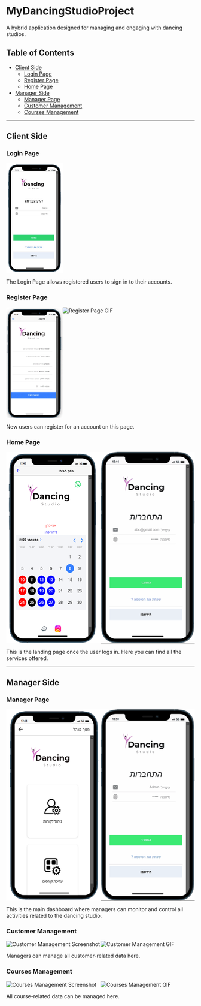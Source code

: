 # MyDancingStudioProject
A hybrid application designed for managing and engaging with dancing studios.

## Table of Contents
- [Client Side](#client-side)
  - [Login Page](#login-page)
  - [Register Page](#register-page)
  - [Home Page](#home-page)
- [Manager Side](#manager-side)
  - [Manager Page](#manager-page)
  - [Customer Management](#customer-management)
  - [Courses Management](#courses-management)

---

## Client Side

### Login Page

<div style="display: flex;">
  <img src="./src/assets/images/login.png" alt="Login Page Screenshot" style="width: 30%;">
</div>

The Login Page allows registered users to sign in to their accounts.

### Register Page

<div style="display: flex;">
  <img src="./src/assets/images/register.png" alt="Register Page Screenshot" style="width: 30%;">
  <img src="./src/assets/images/register.gif" alt="Register Page GIF" style="width: 60%;">
</div>

New users can register for an account on this page.

### Home Page

<div style="display: flex;">
  <img src="./src/assets/images/home.png" alt="Home Page Screenshot" style="width: 50%;">
  <img src="./src/assets/images/home.gif" alt="Home Page GIF" style="width: 50%;">
</div>

This is the landing page once the user logs in. Here you can find all the services offered.

---

## Manager Side

### Manager Page

<div style="display: flex;">
  <img src="./src/assets/images/manager.png" alt="Manager Page Screenshot" style="width: 50%;">
  <img src="./src/assets/images/manager.gif" alt="Manager Page GIF" style="width: 50%;">
</div>

This is the main dashboard where managers can monitor and control all activities related to the dancing studio.

### Customer Management

<div style="display: flex;">
  <img src="./src/assets/images/customer_management.png" alt="Customer Management Screenshot" style="width: 50%;">
  <img src="./src/assets/images/customer_management.gif" alt="Customer Management GIF" style="width: 50%;">
</div>

Managers can manage all customer-related data here.

### Courses Management

<div style="display: flex;">
  <img src="./src/assets/images/course_management.png" alt="Courses Management Screenshot" style="width: 50%;">
  <img src="./src/assets/images/course_management.gif" alt="Courses Management GIF" style="width: 50%;">
</div>

All course-related data can be managed here.
